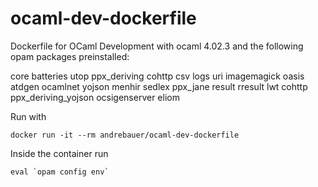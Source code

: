 # ocaml-dev-dockerfile

Dockerfile for OCaml Development with ocaml 4.02.3 and the following opam packages preinstalled:

core batteries utop ppx_deriving cohttp csv logs uri imagemagick oasis atdgen ocamlnet yojson menhir sedlex ppx_jane result rresult lwt cohttp ppx_deriving_yojson ocsigenserver eliom

Run with

	docker run -it --rm andrebauer/ocaml-dev-dockerfile

Inside the container run

	eval `opam config env`
	
